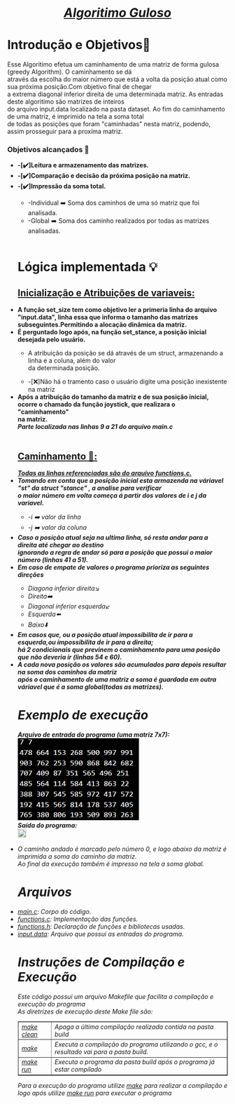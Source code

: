 <head><h1 align="middle"><i><u>Algoritimo Guloso</u></i></h1></head>
<h1>Introdução e Objetivos📃</h1>
  <p>Esse Algoritimo efetua um caminhamento de uma matriz de forma gulosa (greedy Algorithm). O caminhamento se dá</br>
    através da escolha do maior número que está a volta da posição atual como sua próxima posição.Com objetivo final de chegar</br>
    a extrema diagonal inferior direita de uma determinada matriz. As entradas deste algoritimo são matrizes de inteiros</br>
    do arquivo input.data localizado na pasta dataset. Ao fim do caminhamento de uma matriz, é imprimido na tela a soma total </br>
    de todas as posições que foram "caminhadas" nesta matriz, podendo, assim prosseguir para a proxima matriz.
    <h3>Objetivos alcançados 📌</h3>
    <ul>
      <li><strong>-[✔️]Leitura e armazenamento das matrizes.</strong></li>
      <li><strong>-[✔️]Comparação e decisão da próxima posição na matriz.</strong></li>
      <li><strong>-[✔️]Impressão da soma total.</strong></li>
      <ul>
        <li>-Individual ➡️ Soma dos caminhos de uma só matriz que foi analisada.</li>
        <li>-Global ➡️ Soma dos caminho realizados por todas as matrizes analisadas.</li>
      </ul>
      </br>
  </p>
<h1>Lógica implementada 💡</h1>
  <p>
    <h2><u>Inicialização e Atribuições de variaveis: </u></h2>  
    <li><strong>A função set_size tem como objetivo ler a primeria linha do arquivo "input.data", linha essa que informa o tamanho das matrizes</br>subseguintes.Permitindo a alocação dinâmica da matriz.</strong></li>
    <li><strong>É perguntado logo após, na função set_stance, a posição inicial desejada pelo usuário.</strong></li>
    <ul><li>A atribuição da posição se dá através de um struct, armazenando a linha e a coluna, além do valor</br>da determinada posição.</li></ul>
    <ul><li>-[❌]Não há o tramento caso o usuário digite uma posição inexistente na matriz</li></ul>
    <li><strong>Após a atribuição do tamanho da matriz e de sua posição inicial, ocorre o chamado da função joystick, que realizara o "caminhamento"</br>na matriz.</strong></li>
    <strong><i>Parte localizada nas linhas 9 a 21 do arquivo main.c</i></strong>
    </br>
    </br>
    <h2><u>Caminhamento 🥾:</u></h2>  
    <u><i><b>Todas as linhas referenciadas são do arquivo functions.c.</b><i></u></br>
    <li><strong>Tomando em conta que a posição inicial esta armazenda na váriavel "st" da struct "stance" , a analise para verificar</br>
    o maior número em volta começa á partir dos valores de i e j da variavel.</strong></li>
    <ul><li>-i ➡️ valor da linha</li><li>-j ➡️ valor da coluna</li></ul>
    <li><strong>Caso a posição atual seja na ultima linha, só resta andar para a direita até chegar ao destino</br>
    ignorando a regra de andar só para a posição que possui o maior número (linhas 41 a 51).
    </strong></li>
    <li><strong>Em caso de empate de valores o programa prioriza as seguintes direções</strong></li>
    <ul>
    <li>Diagona inferior direita↘️</li>
    <li>Direita➡️</li>
    <li>Diagonal inferior esquerda↙️</li>
    <li>Esquerda⬅️</li>
    <li>Baixo⬇️</li>
    </ul>
    <li><strong>Em casos que, ou a posição atual impossibilita de ir para a esquerda,ou impossibilita de ir para a direita;</br>
    há 2 condicionais que previnem o caminhamento para uma posição que não deveria ir (linhas 54 e 60).
    </strong></li>
    <li><strong>A cada nova posição os valores são acumulados para depois resultar na soma dos caminhos da matriz</br>
    após o caminhamento de uma matriz a soma é guardada em outra váriavel que é a soma global(todas as matrizes).
    </strong></li>
  </p>
<h1>Exemplo de execução</h1>
  <p>
    <i><strong>Arquivo de entrada do programa (uma matriz 7x7): </strong></i></br>
    <img src="img/Matriz7x7.png"></br>
    <i><strong>Saída do programa: </strong></i></br>
    <img src="img/SaídaMatriz7x7.png" width="20%" height="20%">
    <li><i>O caminho andado é marcado pelo número 0, e logo abaixo da matriz é imprimida a soma do caminho da matriz.</br>
    Ao final da execução também é impresso na tela a soma global.</i>
    </li>
  </p>
<h1>Arquivos</h1>
  <p>
    <li><u>main.c</u>: Corpo do código.</li>
    <li><u>functions.c</u>: Implementação das funções.</li>
    <li><u>functions.h</u>: Declaração de funções e bibliotecas usadas.</li>
    <li><u>input.data</u>: Arquivo que possui as entradas do programa.</li>    
  </p>
<h1>Instruções de Compilação e Execução</h1>
  <p>
    <i>Este código possui um arquivo Makefile que facilita a compilação e execução do programa</br>As diretrizes de execução deste
    Make file são:<i>
    <table border="1">
      <tr><td><u>make clean</u></td> <td>Apaga a última compilação realizada contida na pasta build</td></tr>
      <tr><td><u>make</u></td> <td>Executa a compilação do programa utilizando o gcc, e o resultado vai para a pasta build.</td></tr>
      <tr><td><u>make run</u></td> <td>Executa o programa da pasta build após o programa já estar compilado </td></tr>
    </table>
    <i>Para a execução do programa utilize <u>make</u> para realizar a compilação e logo após utilize <u>make run</u> para executar o programa</i>
  </p>

